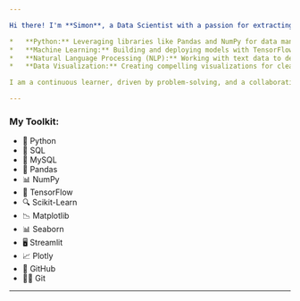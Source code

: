 ```yaml
---

Hi there! I'm **Simon**, a Data Scientist with a passion for extracting actionable and strategically optimal insights from data. My expertise lies in:

*   **Python:** Leveraging libraries like Pandas and NumPy for data manipulation and analysis.
*   **Machine Learning:** Building and deploying models with TensorFlow/Keras and Scikit-Learn.
*   **Natural Language Processing (NLP):** Working with text data to derive valuable information.
*   **Data Visualization:** Creating compelling visualizations for clear communication of complex findings using Matplotlib, Seaborn, Plotly, and Streamlit.

I am a continuous learner, driven by problem-solving, and a collaborative team player.

---
```


### My Toolkit:

*   🐍 Python
*   💾 SQL
*   🐬 MySQL
*   🔢 Pandas
*   📊 NumPy
*   🤖 TensorFlow
*   🔍 Scikit-Learn
*   📉 Matplotlib
*   📊 Seaborn
*   🖥️ Streamlit
*   📈 Plotly
*   🧰 GitHub
*   🧑‍💻 Git

---
